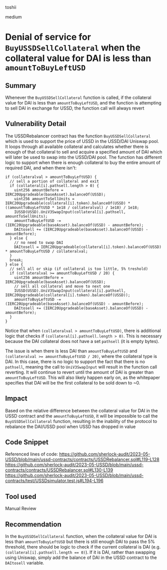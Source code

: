 toshii

medium

# Denial of service for `BuyUSSDSellCollateral` when the collateral value for DAI is less than `amountToBuyLeftUSD`

## Summary

Whenever the `BuyUSSDSellCollateral` function is called, if the collateral value for DAI is less than `amountToBuyLeftUSD`, and the function is attempting to sell DAI in exchange for USSD, the function call will always revert

## Vulnerability Detail

The USSDRebalancer contract has the function `BuyUSSDSellCollateral` which is used to support the price of USSD in the USSD/DAI Uniswap pool. It loops through all available collateral and calculates whether there is enough of that collateral to sell and acquire a specified amount of DAI which will later be used to swap into the USSD/DAI pool. The function has different logic to support when there is enough collateral to buy the entire amount of required DAI, and when there isn't:
```solidity
if (collateralval > amountToBuyLeftUSD) {
  // sell a portion of collateral and exit
  if (collateral[i].pathsell.length > 0) {
    uint256 amountBefore = IERC20Upgradeable(baseAsset).balanceOf(USSD);
    uint256 amountToSellUnits = IERC20Upgradeable(collateral[i].token).balanceOf(USSD) * ((amountToBuyLeftUSD * 1e18 / collateralval) / 1e18) / 1e18;
    IUSSD(USSD).UniV3SwapInput(collateral[i].pathsell, amountToSellUnits);
    amountToBuyLeftUSD -= (IERC20Upgradeable(baseAsset).balanceOf(USSD) - amountBefore);
    DAItosell += (IERC20Upgradeable(baseAsset).balanceOf(USSD) - amountBefore);
  } else {
    // no need to swap DAI
    DAItosell = IERC20Upgradeable(collateral[i].token).balanceOf(USSD) * amountToBuyLeftUSD / collateralval;
  }
  break;
} else {
  // sell all or skip (if collateral is too little, 5% treshold)
  if (collateralval >= amountToBuyLeftUSD / 20) {
    uint256 amountBefore = IERC20Upgradeable(baseAsset).balanceOf(USSD);
    // sell all collateral and move to next one
    IUSSD(USSD).UniV3SwapInput(collateral[i].pathsell, IERC20Upgradeable(collateral[i].token).balanceOf(USSD));
    amountToBuyLeftUSD -= (IERC20Upgradeable(baseAsset).balanceOf(USSD) - amountBefore);
    DAItosell += (IERC20Upgradeable(baseAsset).balanceOf(USSD) - amountBefore);
  }
}
```
Notice that when `(collateralval > amountToBuyLeftUSD)`, there is additional logic that checks if `(collateral[i].pathsell.length > 0)`. This is necessary because the DAI collateral does not have a set `pathsell` (it is empty bytes). 

The issue is when there is less DAI than `amountToBuyLeftUSD` and `(collateralval >= amountToBuyLeftUSD / 20)`, where the collateral type is DAI. In this case, there is no logic to support the fact that there is no `pathsell`, meaning the call to `UniV3SwapInput` will result in the function call reverting. It will continue to revert until the amount of DAI is greater than `amountToBuyLeftUSD`. This will also likely happen early on, as the whitepaper specifies that DAI will be the first collateral to be sold down to ~0.

## Impact

Based on the relative difference between the collateral value for DAI in the USSD contract and the `amountToBuyLeftUSD`, it will be impossible to call the `BuyUSSDSellCollateral` function, resulting in the inability of the protocol to rebalance the DAI/USSD pool when USSD has dropped in value

## Code Snippet

Referenced lines of code:
https://github.com/sherlock-audit/2023-05-USSD/blob/main/ussd-contracts/contracts/USSDRebalancer.sol#L119-L128
https://github.com/sherlock-audit/2023-05-USSD/blob/main/ussd-contracts/contracts/USSDRebalancer.sol#L130-L139
https://github.com/sherlock-audit/2023-05-USSD/blob/main/ussd-contracts/test/USSDsimulator.test.js#L194-L196

## Tool used

Manual Review

## Recommendation

In the `BuyUSSDSellCollateral` function, when the collateral value for DAI is less than `amountToBuyLeftUSD` but there is still enough DAI to pass the 5% threshold, there should be logic to check if the current collateral is DAI (e.g. `(collateral[i].pathsell.length == 0)`). If it is DAI, rather than swapping using Uniswap, simply add the balance of DAI in the USSD contract to the `DAItosell` variable.